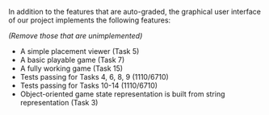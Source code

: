 In addition to the features that are auto-graded, the graphical user interface
of our project implements the following features:

*(Remove those that are unimplemented)*

 - A simple placement viewer (Task 5)
 - A basic playable game (Task 7)
 - A fully working game (Task 15)
 - Tests passing for Tasks 4, 6, 8, 9 (1110/6710)
 - Tests passing for Tasks 10-14 (1110/6710)
 - Object-oriented game state representation is built from string representation (Task 3)
